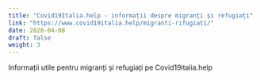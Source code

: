 ```yaml
---
title: "Covid19Italia.help - informații despre migranți și refugiați"
link: "https://www.covid19italia.help/migranti-rifugiati/"
date: 2020-04-08
draft: false
weight: 3
---
```

Informații utile pentru migranți și refugiați pe Covid19italia.help
